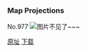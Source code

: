 ### Map Projections
No.977
![图片不见了~~~](https://imgs.xkcd.com/comics/map_projections.png)

[原址](https://xkcd.com//977) [下载](https://imgs.xkcd.com/comics/map_projections.png)

